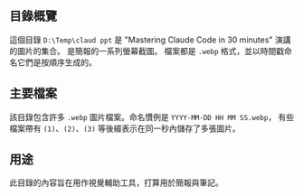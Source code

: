 ## 目錄概覽

這個目錄 `D:\Temp\claud ppt` 是 "Mastering Claude Code in 30 minutes" 演講的圖片的集合。
是簡報的一系列螢幕截圖。
檔案都是 `.webp` 格式，並以時間戳命名它們是按順序生成的。

## 主要檔案

該目錄包含許多 `.webp` 圖片檔案。命名慣例是 `YYYY-MM-DD HH MM SS.webp`，
有些檔案帶有 `(1)`、`(2)`、`(3)` 等後綴表示在同一秒內儲存了多張圖片。

## 用途

此目錄的內容旨在用作視覺輔助工具，打算用於簡報與筆記。